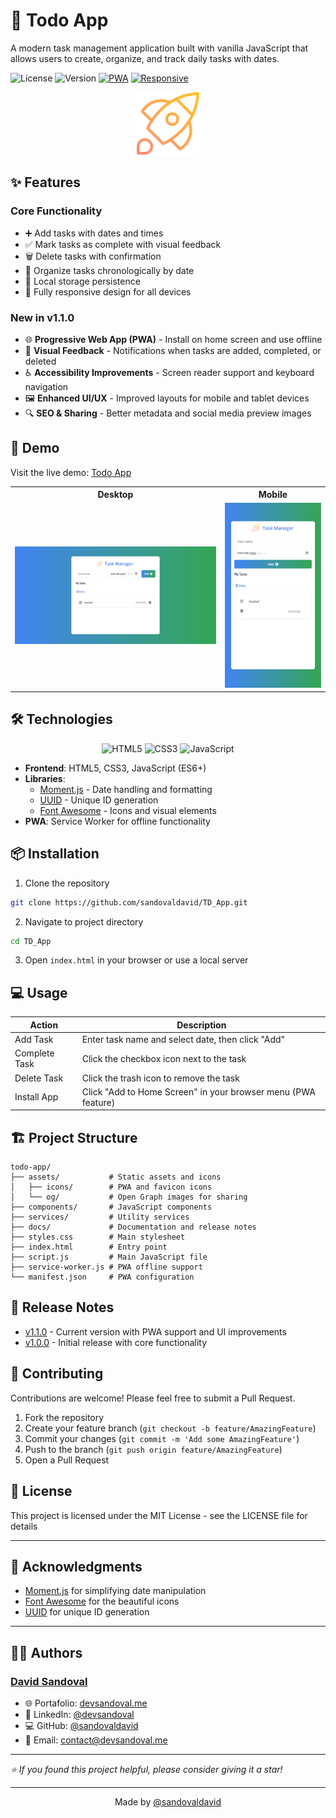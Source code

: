 # 📝 Todo App

A modern task management application built with vanilla JavaScript that allows users to create,
organize, and track daily tasks with dates.

![License](https://img.shields.io/badge/license-MIT-blue.svg)
![Version](https://img.shields.io/badge/version-1.2.0-green.svg)
[![PWA](https://img.shields.io/badge/PWA-Ready-orange.svg)](https://td-app.devprojects.tech)
[![Responsive](https://img.shields.io/badge/Responsive-Yes-purple.svg)](https://td-app.devprojects.tech)

<p align="center">
  <img src="./assets/rocket.svg" alt="Todo App Logo" width="100" height="100">
</p>

## ✨ Features

### Core Functionality

-   ➕ Add tasks with dates and times
-   ✅ Mark tasks as complete with visual feedback
-   🗑️ Delete tasks with confirmation
-   📅 Organize tasks chronologically by date
-   💾 Local storage persistence
-   📱 Fully responsive design for all devices

### New in v1.1.0

-   🌐 **Progressive Web App (PWA)** - Install on home screen and use offline
-   🔔 **Visual Feedback** - Notifications when tasks are added, completed, or deleted
-   ♿ **Accessibility Improvements** - Screen reader support and keyboard navigation
-   🖼️ **Enhanced UI/UX** - Improved layouts for mobile and tablet devices
-   🔍 **SEO & Sharing** - Better metadata and social media preview images

## 🚀 Demo

Visit the live demo: [Todo App](https://td-app.devprojects.tech)

<div align="center">
  <table>
    <tr>
      <th>Desktop</th>
      <th>Mobile</th>
    </tr>
    <tr>
      <td><img src="./assets/mockups/desktop.png" alt="desktop_version"></td>
      <td><img src="./assets/mockups/mobile.png" alt="mobile_version"></td>
    </tr>
  </table>
</div>

## 🛠️ Technologies

<p align="center">
  <img src="https://img.shields.io/badge/HTML5-E34F26?style=for-the-badge&logo=html5&logoColor=white" alt="HTML5">
  <img src="https://img.shields.io/badge/CSS3-1572B6?style=for-the-badge&logo=css3&logoColor=white" alt="CSS3">
  <img src="https://img.shields.io/badge/JavaScript-F7DF1E?style=for-the-badge&logo=javascript&logoColor=black" alt="JavaScript">
</p>

-   **Frontend**: HTML5, CSS3, JavaScript (ES6+)
-   **Libraries**:
    -   [Moment.js](https://momentjs.com/) - Date handling and formatting
    -   [UUID](https://github.com/uuidjs/uuid) - Unique ID generation
    -   [Font Awesome](https://fontawesome.com/) - Icons and visual elements
-   **PWA**: Service Worker for offline functionality

## 📦 Installation

1. Clone the repository

```bash
git clone https://github.com/sandovaldavid/TD_App.git
```

2. Navigate to project directory

```bash
cd TD_App
```

3. Open `index.html` in your browser or use a local server

## 💻 Usage

| Action        | Description                                                   |
| ------------- | ------------------------------------------------------------- |
| Add Task      | Enter task name and select date, then click "Add"             |
| Complete Task | Click the checkbox icon next to the task                      |
| Delete Task   | Click the trash icon to remove the task                       |
| Install App   | Click "Add to Home Screen" in your browser menu (PWA feature) |

## 🏗️ Project Structure

```
todo-app/
├── assets/           # Static assets and icons
│   ├── icons/        # PWA and favicon icons
│   └── og/           # Open Graph images for sharing
├── components/       # JavaScript components
├── services/         # Utility services
├── docs/             # Documentation and release notes
├── styles.css        # Main stylesheet
├── index.html        # Entry point
├── script.js         # Main JavaScript file
├── service-worker.js # PWA offline support
└── manifest.json     # PWA configuration
```

## 📝 Release Notes

-   [v1.1.0](https://github.com/sandovaldavid/TD_App/releases/tag/v1.1.0) - Current version with PWA
    support and UI improvements
-   [v1.0.0](https://github.com/sandovaldavid/TD_App/releases/tag/v1.0.0) - Initial release with
    core functionality

## 🤝 Contributing

Contributions are welcome! Please feel free to submit a Pull Request.

1. Fork the repository
2. Create your feature branch (`git checkout -b feature/AmazingFeature`)
3. Commit your changes (`git commit -m 'Add some AmazingFeature'`)
4. Push to the branch (`git push origin feature/AmazingFeature`)
5. Open a Pull Request

## 📄 License

This project is licensed under the MIT License - see the LICENSE file for details

---

## 🙏 Acknowledgments

-   [Moment.js](https://momentjs.com/) for simplifying date manipulation
-   [Font Awesome](https://fontawesome.com/) for the beautiful icons
-   [UUID](https://github.com/uuidjs/uuid) for unique ID generation

---

## 👨‍💻 Authors

### [David Sandoval](https://github.com/sandovaldavid)

-   🌐 Portafolio: [devsandoval.me](https://devsandoval.me)
-   💼 LinkedIn: [@devsandoval](https://linkedin.com/in/devsandoval)
-   💻 GitHub: [@sandovaldavid](https://github.com/sandovaldavid)
-   📧 Email: [contact@devsandoval.me](mailto:contact@devsandoval.me)

---

_⭐️ If you found this project helpful, please consider giving it a star!_

---

<p align="center">
Made by <a href="https://devsandoval.me/">@sandovaldavid</a>
</p>
